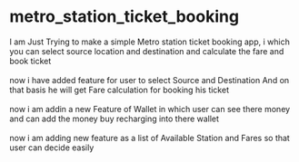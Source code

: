 # metro_station_ticket_booking
I am Just Trying to make a simple Metro station ticket booking app, i which you can select source location and destination and calculate the fare and book ticket
<br> <br>
now i have added feature for user to select Source and Destination And on that basis he will get Fare calculation for booking his ticket
<br> <br>
now i am addin a new Feature of Wallet in which user can see there money and can add the money buy recharging into there wallet
<br> <br>
now i am adding new feature as a list of Available Station and Fares so that user can decide easily
